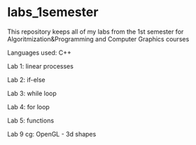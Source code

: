 # labs_1semester
This repository keeps all of my labs from the 1st semester for Algoritmization&Programming and Computer Graphics courses

Languages used: C++

Lab 1: linear processes

Lab 2: if-else

Lab 3: while loop

Lab 4: for loop

Lab 5: functions

Lab 9 cg: OpenGL - 3d shapes
